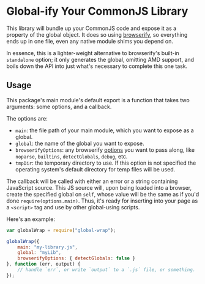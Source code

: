 # Global-ify Your CommonJS Library

This library will bundle up your CommonJS code and expose it as a property of the global object. It does so using [browserify](https://github.com/substack/node-browserify), so everything ends up in one file, even any native module shims you depend on.

In essence, this is a lighter-weight alternative to browserify's built-in `standalone` option; it only generates the global, omitting AMD support, and boils down the API into just what's necessary to complete this one task.

## Usage

This package's main module's default export is a function that takes two arguments: some options, and a callback.

The options are:

- `main`: the file path of your main module, which you want to expose as a global.
- `global`: the name of the global you want to expose.
- `browserifyOptions`: any browserify [options](https://github.com/substack/node-browserify#var-b--browserifyfiles-or-opts) you want to pass along, like `noparse`, `builtins`, `detectGlobals`, `debug`, etc.
- `tmpDir`: the temporary directory to use. If this option is not specified the operating system's default directory for temp files will be used.

The callback will be called with either an error or a string containing JavaScript source. This JS source will, upon being loaded into a browser, create the specified global on `self`, whose value will be the same as if you'd done `require(options.main)`. Thus, it's ready for inserting into your page as a `<script>` tag and use by other global-using scripts.

Here's an example:

```js
var globalWrap = require("global-wrap");

globalWrap({
    main: "my-library.js",
    global: "myLib",
    browserifyOptions: { detectGlobals: false }
}, function (err, output) {
    // handle `err`, or write `output` to a `.js` file, or something.
});
```
